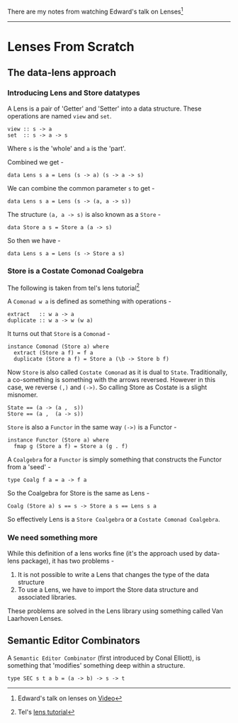 There are my notes from watching Edward's talk on Lenses[^lens-talk]

* * *

# Lenses From Scratch

## The data-lens approach

### Introducing Lens and Store datatypes

A Lens is a pair of 'Getter' and 'Setter' into a data structure. These operations are named `view` and `set`.

    view :: s -> a
    set  :: s -> a -> s

Where `s` is the 'whole' and `a` is the 'part'.

Combined we get -

    data Lens s a = Lens (s -> a) (s -> a -> s)

We can combine the common parameter `s` to get -

    data Lens s a = Lens (s -> (a, a -> s))

The structure `(a, a -> s)` is also known as a `Store` -

    data Store a s = Store a (a -> s)

So then we have -

    data Lens s a = Lens (s -> Store a s)

### Store is a Costate Comonad Coalgebra

The following is taken from tel's lens tutorial[^lens-tutorial]

A `Comonad w a` is defined as something with operations -

    extract   :: w a -> a
    duplicate :: w a -> w (w a)

It turns out that `Store` is a `Comonad` -

    instance Comonad (Store a) where
      extract (Store a f) = f a
      duplicate (Store a f) = Store a (\b -> Store b f)

Now `Store` is also called `Costate Comonad` as it is dual to `State`. Traditionally, a co-something is something with the arrows reversed. However in this case, we reverse `(,)` and `(->)`. So calling Store as Costate is a slight misnomer.

    State == (a -> (a ,  s))
    Store == (a ,  (a -> s))

`Store` is also a `Functor` in the same way `(->)` is a Functor -

    instance Functor (Store a) where
      fmap g (Store a f) = Store a (g . f)

A `Coalgebra` for a `Functor` is simply something that constructs the Functor from a 'seed' -

    type Coalg f a = a -> f a

So the Coalgebra for Store is the same as Lens -

    Coalg (Store a) s == s -> Store a s == Lens s a

So effectively Lens is a `Store Coalgebra` or a `Costate Comonad Coalgebra`.

### We need something more

While this definition of a lens works fine (it's the approach used by data-lens package), it has two problems -

1. It is not possible to write a Lens that changes the type of the data structure
2. To use a Lens, we have to import the Store data structure and associated libraries.

These problems are solved in the Lens library using something called Van Laarhoven Lenses.

## Semantic Editor Combinators

A `Semantic Editor Combinator` (first introduced by Conal Elliott), is something that 'modifies' something deep within a structure.

    type SEC s t a b = (a -> b) -> s -> t



[^lens-talk]: Edward's talk on lenses on [Video](http://www.youtube.com/watch?v=cefnmjtAolY)
[^lens-tutorial]: Tel's [lens tutorial](https://www.fpcomplete.com/user/tel/lenses-from-scratch)

